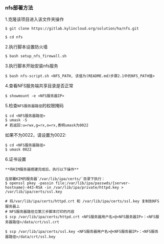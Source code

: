 ### nfs部署方法
1.克隆该项目进入该文件夹操作

    $ git clone https://gitlab.kylincloud.org/solution/ha/nfs.git

    $ cd nfs

2.执行脚本设置防火墙

    $ bash setup_nfs_firewall.sh

3.执行脚本开始安装nfs服务

    $ bash nfs-script.sh <NFS_PATH, 该值为(README.md)步骤2.1中的NFS_PATH值> 

4.查看NFS服务端共享目录是否正常

    $ showmount -e <NFS服务器IP>

5.检查`NFS服务器路径`的权限掩码 

    $ cd <NFS服务器路径>
    $ umask -S 
    # 若返回:u=rwx,g=rx,o=rx,表明umask为0022
   
   如果不为0022，请设置为0022:

    $ cd <NFS服务器路径>
    $ umask 0022

6.证书设置

    **待KIM服务器搭建完成后，执行以下操作**

    在部署KIM的服务器`/var/lib/ipa/certs/`目录下执行：
    $ openssl pkey -passin file:/var/lib/ipa/passwds/{server-hostname}-443-RSA -in /var/lib/ipa/private/httpd.key > /var/lib/ipa/certs/ssl.key

    # 将/var/lib/ipa/certs/httpd.crt 和 /var/lib/ipa/certs/ssl.key 复制到NFS服务器上
    # NFS服务器路径见第三步脚本打印的内容
    $ scp /var/lib/ipa/certs/httpd.crt <NFS服务器用户名>@<NFS服务器IP>：<NFS服务器路径>/data/crt/ssl.crt

    $ scp /var/lib/ipa/certs/ssl.key <NFS服务器用户名>@<NFS服务器IP>：<NFS服务器路径>/data/crt/ssl.key
   
